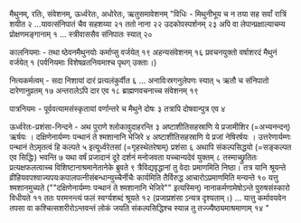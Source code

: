 मैथुनम्, रतिः, संवेशनम्, ऊर्ध्वरेतः, अधोरेतः, ऋतुसमावेशनम्						"विधिः - मिथुनीभूय च न तया सह सर्वां रात्रिं शयीत २ …यावत्संनिपातं चैव सहशय्या २१ ततो नाना २२ 
उदकोपस्पर्शनम् २३ अपि वा लेपान्प्रक्षाल्याचम्य प्रोक्षणमङ्गानाम् १ 
… स्त्रीवाससैव संनिपातः स्यात् २० 

कालनियमाः - तथा ष्ठेवनमैथुनयोः कर्माप्सु वर्जयेत् १९ अहन्यसंवेशनम् १६ प्रवचनयुक्तो वर्षाशरदं मैथुनं वर्जयेत् १ (पर्वनियमाः विशेषव्रतनियमाश्च पृथग् उक्ताः।)

नित्यकर्मत्वम् - सदा निशायां दारं प्रत्यलंकुर्वीत ६ … अनाविःस्रगनुलेपणः स्यात् ५ ऋतौ च संनिपातो दारेणानुव्रतम् १७ अन्तरालेऽपि दार एव १८ ब्राह्मणवचनाच्च संवेशनम् १९ 

पात्रनियमः - पूर्ववत्यामसंस्कृतायां वर्णान्तरे च मैथुने दोषः ३ तत्रापि दोषवान्पुत्र एव ४ 

ऊर्ध्वरेतः-प्रशंसा-निन्दने - अथ पुराणे श्लोकावुदाहरन्ति ३ अष्टाशीतिसहस्राणि ये प्रजामीशिर (=अभ्यनन्दन्) ऋर्षयः । दक्षिणेनार्यम्णः पन्थानं ते श्मशानानि भेजिरे ४ अष्टाशीतिसहस्राणि ये प्रजां नेषिरर्षयः । उत्तरेणार्यम्णः पन्थानं तेऽमृतत्वं हि कल्पते ५ इत्यूर्ध्वरेतसां (=गृहस्थेतरेषाम्) प्रशंसा ६ अथापि संकल्पसिद्धयो (=सङ्कल्पत एव सिद्धिः) भवन्ति ७ यथा वर्षं प्रजादानं दूरे दर्शनं मनोजवता यच्चान्यदेवं युक्तम् ८ तस्माच्छ्रुतितः प्रत्यक्षफलत्वाच्च विशिष्टानाश्रमानेतानेके ब्रुवते ९ त्रैविद्यवृद्धानां तु वेदाः प्रमाणमिति निष्ठा। तत्र यानि श्रूयन्ते व्रीहियवपश्वाज्यपयःकपालपत्नीसंबन्धान्युच्चैर्नीचैः कार्यमिति तैर्विरुद्ध आचारोऽप्रमाणमिति मन्यन्ते १० यत्तु श्मशानमुच्यते (""दक्षिणेनार्यम्णः पन्थानं ते श्मशानानि भेजिरे"" इत्यस्मिन्) नानाकर्मणामेषोऽन्ते पुरुषसंस्कारो विधीयते ११ ततः परमनन्त्यं फलं स्वर्ग्यशब्दं श्रूयते १२ (प्रजाप्रशंसा ऽन्यत्र दृश्यताम्।) … यात्तु कर्मावयवेन तपसा वा कश्चित्सशरीरोऽन्तवन्तं लोकं जयति संकल्पसिद्धिश्च स्यान्न तु तज्ज्यैष्ठ्यमाश्रमाणाम् १४ "